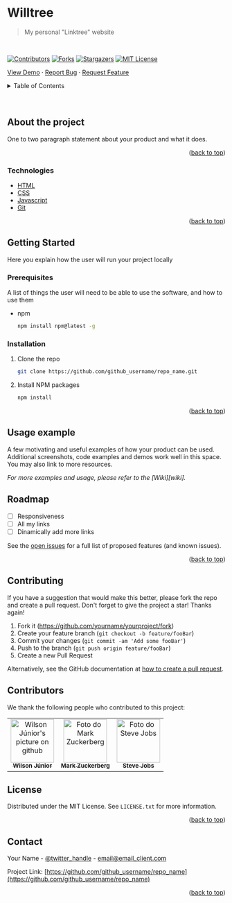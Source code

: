 # 

<div id="top"></div>

<!--Logo
<div align="left">
  <a href="https://github.com/github_username/repo_name">
    <img src="images/logo.png" alt="Logo" width="80" height="80">
  </a>
</div>

-->

# Willtree
> My personal "Linktree" website

<br/>

<!-- PROJECT SHIELDS -->
[![Contributors][contributors-shield]][contributors-url]
[![Forks][forks-shield]][forks-url]
[![Stargazers][stars-shield]][stars-url]
[![MIT License][license-shield]][license-url]


   <a href="https://github.com/WilsonJunior1/Willtree">View Demo</a>
    ·
   <a href="https://github.com/WilsonJunior1/Willtree/issues">Report Bug</a>
    ·
   <a href="https://github.com/WilsonJunior1/Willtree/issues">Request Feature</a>
   

<!-- TABLE OF CONTENTS -->
<details>
  <summary>Table of Contents</summary>
  <ul>
    <li>
      <a href="#about-the-project">About The Project</a>
      <ul>
        <li><a href="#technologies">Built With</a></li>
      </ul>
    </li>
    <li>
      <a href="#getting-started">Getting Started</a>
      <ul>
        <li><a href="#prerequisites">Prerequisites</a></li>
        <li><a href="#installation">Installation</a></li>
      </ul>
    </li>
    <li><a href="#usage">Usage</a></li>
    <li><a href="#roadmap">Roadmap</a></li>
    <li><a href="#contributing">Contributing</a></li>
    <li><a href="#license">License</a></li>
    <li><a href="#contact">Contact</a></li>
    <li><a href="#acknowledgments">Acknowledgments</a></li>
  </ul>
</details>

<br/>
<br/>

<!-- ABOUT THE PROJECT -->
## About the project

One to two paragraph statement about your product and what it does.

<p align="right">(<a href="#top">back to top</a>)</p>

### Technologies

* [HTML](https://developer.mozilla.org/en-US/docs/Web/HTML)
* [CSS](https://developer.mozilla.org/en-US/docs/Web/CSS)
* [Javascript](https://developer.mozilla.org/en-US/docs/Web/JAVASCRIPT)
* [Git](https://git-scm.com/)

<p align="right">(<a href="#top">back to top</a>)</p>

<!-- GETTING STARTED -->
## Getting Started

Here you explain how the user will run your project locally


### Prerequisites

A list of things the user will need to be able to use the software, and how to use them

* npm
  ```sh
  npm install npm@latest -g
  ```

### Installation

1. Clone the repo
   ```sh
   git clone https://github.com/github_username/repo_name.git
   ```
2. Install NPM packages
   ```sh
   npm install
   ```


<p align="right">(<a href="#top">back to top</a>)</p>


<!-- USAGE EXAMPLES -->
## Usage example

A few motivating and useful examples of how your product can be used. Additional screenshots, code examples and demos work well in this space. You may also link to more resources.

_For more examples and usage, please refer to the [Wiki][wiki]._

<!-- ROADMAP -->
## Roadmap

- [ ] Responsiveness
- [ ] All my links
- [ ] Dinamically add more links

See the [open issues](https://github.com/github_username/repo_name/issues) for a full list of proposed features (and known issues).

<p align="right">(<a href="#top">back to top</a>)</p>

<!-- CONTRIBUTING -->
## Contributing

If you have a suggestion that would make this better, please fork the repo and create a pull request.
Don't forget to give the project a star! Thanks again!

1. Fork it (<https://github.com/yourname/yourproject/fork>)
2. Create your feature branch (`git checkout -b feature/fooBar`)
3. Commit your changes (`git commit -am 'Add some fooBar'`)
4. Push to the branch (`git push origin feature/fooBar`)
5. Create a new Pull Request

Alternatively, see the GitHub documentation at [how to create a pull request](https://help.github.com/en/github/collaborating-with-issues-and-pull-requests/creating-a-pull-request).

## Contributors

We thank the following people who contributed to this project:

<table>
  <tr>
    <td align="center">
      <a href="#">
        <img src="https://avatars3.githubusercontent.com/u/87451080" width="100px;" alt="Wilson Júnior's picture on github"/><br>
        <sub>
          <b>Wilson Júnior</b>
        </sub>
      </a>
    </td>
    <td align="center">
      <a href="#">
        <img src="https://s2.glbimg.com/FUcw2usZfSTL6yCCGj3L3v3SpJ8=/smart/e.glbimg.com/og/ed/f/original/2019/04/25/zuckerberg_podcast.jpg" width="100px;" alt="Foto do Mark Zuckerberg"/><br>
        <sub>
          <b>Mark Zuckerberg</b>
        </sub>
      </a>
    </td>
    <td align="center">
      <a href="#">
        <img src="https://miro.medium.com/max/360/0*1SkS3mSorArvY9kS.jpg" width="100px;" alt="Foto do Steve Jobs"/><br>
        <sub>
          <b>Steve Jobs</b>
        </sub>
      </a>
    </td>
  </tr>
</table>

<!-- LICENSE -->
## License

Distributed under the MIT License. See `LICENSE.txt` for more information.

<p align="right">(<a href="#top">back to top</a>)</p>

## Contact

Your Name - [@twitter_handle](https://twitter.com/twitter_handle) - email@email_client.com

Project Link: [https://github.com/github_username/repo_name](https://github.com/github_username/repo_name)

<p align="right">(<a href="#top">back to top</a>)</p>

<!-- MARKDOWN LINKS & IMAGES -->
[contributors-shield]: https://img.shields.io/github/contributors/WilsonJunior1/Willtree.svg?style=flat-square
[contributors-url]: https://github.com/WilsonJunior1/Willtree/graphs/contributors
[forks-shield]: https://img.shields.io/github/forks/WilsonJunior1/Willtree.svg?style=flat-square
[forks-url]: https://github.com/WilsonJunior1/Willtree/network/members
[stars-shield]: https://img.shields.io/github/stars/WilsonJunior1/Willtree.svg?style=flat-square
[stars-url]: https://github.com/WilsonJunior1/Willtree/stargazers
[license-shield]: https://img.shields.io/github/license/WilsonJunior1/Willtree.svg?style=flat-square
[license-url]: https://github.com/WilsonJunior1/Willtree/blob/master/LICENSE.txt
[product-screenshot]: images/screenshot.png
 
